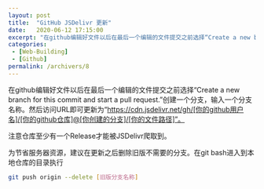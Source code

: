 ```yaml
---
layout: post
title:  "GitHub JSDelivr 更新"
date:   2020-06-12 17:15:00
excerpt: "在github编辑好文件以后在最后一个编辑的文件提交之前选择“Create a new branch for this commit and start a pull request.”创建一个分支，输入一个分支名称。然后访问URL即可更新为“https://cdn.jsdelivr.net/gh/[你的github用户名]/[你的github仓库]@[你创建的分支]/[你的文件路径]”。"
categories: 
 - [Web-Building]
 - [Github]
permalink: /archivers/8
---
```


在github编辑好文件以后在最后一个编辑的文件提交之前选择“Create a new branch for this commit and start a pull request.”创建一个分支，输入一个分支名称。然后访问URL即可更新为“https://cdn.jsdelivr.net/gh/[你的github用户名]/[你的github仓库]@[你创建的分支]/[你的文件路径]”。

注意仓库至少有一个Release才能被JSDelivr爬取到。

为节省服务器资源，建议在更新之后删除旧版不需要的分支。在git bash进入到本地仓库的目录执行

```bash
git push origin --delete [旧版分支名称]
```
